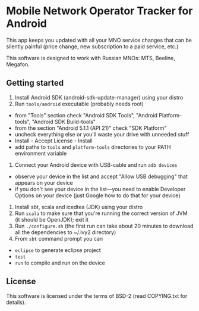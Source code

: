 Mobile Network Operator Tracker for Android
==============

This app keeps you updated with all your MNO service changes that can be silently painful (price change, new subscription to a paid service, etc.)

This software is designed to work with Russian MNOs: MTS, Beeline, Megafon.

Getting started
----
1. Install Android SDK (android-sdk-update-manager) using your distro
1. Run `tools/android` executable (probably needs root)
  * from "Tools" section check "Android SDK Tools", "Android Platform-tools", "Android SDK Build-tools"
  * from the section "Android 5.1.1 (API 21)" check "SDK Platform"
  * uncheck everything else or you'll waste your drive with unneeded stuff
  * Install - Accept License - Install
  * add paths to `tools` and `platform-tools` directories to your PATH environment variable
1. Connect your Android device with USB-cable and run `adb devices`
  * observe your device in the list and accept "Allow USB debugging" that appears on your device
  * if you don't see your device in the list—you need to enable Developer Options on your device (just Google how to do that for your device)
1. Install sbt, scala and icedtea (JDK) using your distro
1. Run `scala` to make sure that you're running the correct version of JVM (it should be OpenJDK); exit it
1. Run `./configure.sh` (the first run can take about 20 minutes to download all the dependencies to ~/.ivy2 directory)
1. From `sbt` command prompt you can
  * `eclipse` to generate eclipse project
  * `test`
  * `run` to compile and run on the device

License
----
This software is licensed under the terms of BSD-2 (read COPYING.txt for details).

